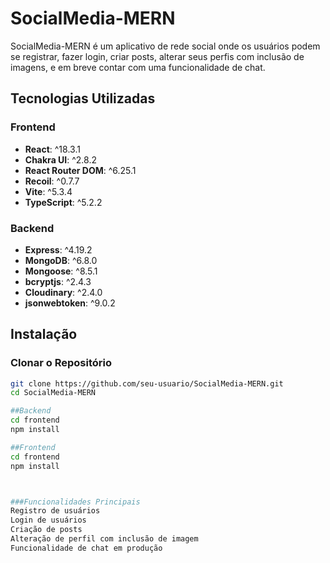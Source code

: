 # SocialMedia-MERN

SocialMedia-MERN é um aplicativo de rede social onde os usuários podem se registrar, fazer login, criar posts, alterar seus perfis com inclusão de imagens, e em breve contar com uma funcionalidade de chat.

## Tecnologias Utilizadas

### Frontend

- **React**: ^18.3.1
- **Chakra UI**: ^2.8.2
- **React Router DOM**: ^6.25.1
- **Recoil**: ^0.7.7
- **Vite**: ^5.3.4
- **TypeScript**: ^5.2.2

### Backend

- **Express**: ^4.19.2
- **MongoDB**: ^6.8.0
- **Mongoose**: ^8.5.1
- **bcryptjs**: ^2.4.3
- **Cloudinary**: ^2.4.0
- **jsonwebtoken**: ^9.0.2

## Instalação

### Clonar o Repositório

```bash
git clone https://github.com/seu-usuario/SocialMedia-MERN.git
cd SocialMedia-MERN

##Backend
cd frontend
npm install

##Frontend
cd frontend
npm install



###Funcionalidades Principais
Registro de usuários
Login de usuários
Criação de posts
Alteração de perfil com inclusão de imagem
Funcionalidade de chat em produção

